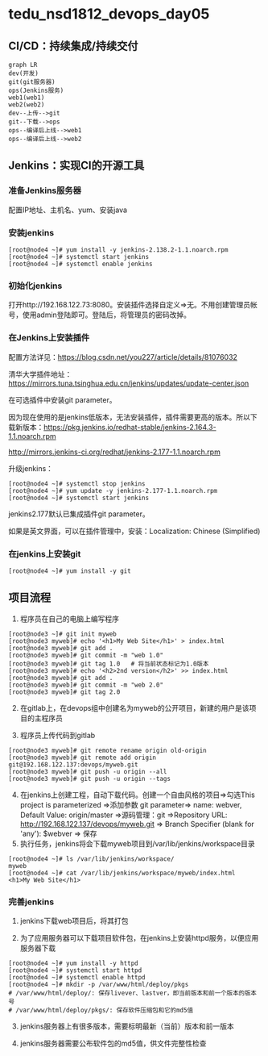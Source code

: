 # tedu_nsd1812_devops_day05

## CI/CD：持续集成/持续交付

```mermaid
graph LR
dev(开发)
git(git服务器)
ops(Jenkins服务)
web1(web1)
web2(web2)
dev--上传-->git
git--下载-->ops
ops--编译后上线-->web1
ops--编译后上线-->web2
```

## Jenkins：实现CI的开源工具

### 准备Jenkins服务器

配置IP地址、主机名、yum、安装java

### 安装jenkins

```shell
[root@node4 ~]# yum install -y jenkins-2.138.2-1.1.noarch.rpm 
[root@node4 ~]# systemctl start jenkins
[root@node4 ~]# systemctl enable jenkins
```

### 初始化jenkins

打开http://192.168.122.73:8080。安装插件选择自定义=>无。不用创建管理员帐号，使用admin登陆即可。登陆后，将管理员的密码改掉。

### 在Jenkins上安装插件

配置方法详见：https://blog.csdn.net/you227/article/details/81076032

清华大学插件地址：https://mirrors.tuna.tsinghua.edu.cn/jenkins/updates/update-center.json

在可选插件中安装git parameter。

因为现在使用的是jenkins低版本，无法安装插件，插件需要更高的版本。所以下载新版本：https://pkg.jenkins.io/redhat-stable/jenkins-2.164.3-1.1.noarch.rpm

http://mirrors.jenkins-ci.org/redhat/jenkins-2.177-1.1.noarch.rpm

升级jenkins：

```shell
[root@node4 ~]# systemctl stop jenkins
[root@node4 ~]# yum update -y jenkins-2.177-1.1.noarch.rpm 
[root@node4 ~]# systemctl start jenkins
```

jenkins2.177默认已集成插件git parameter。

如果是英文界面，可以在插件管理中，安装：Localization: Chinese (Simplified)

### 在jenkins上安装git

```shell
[root@node4 ~]# yum install -y git
```



## 项目流程

1. 程序员在自己的电脑上编写程序

```shell
[root@node3 ~]# git init myweb
[root@node3 myweb]# echo '<h1>My Web Site</h1>' > index.html
[root@node3 myweb]# git add .
[root@node3 myweb]# git commit -m "web 1.0"
[root@node3 myweb]# git tag 1.0   # 将当前状态标记为1.0版本
[root@node3 myweb]# echo '<h2>2nd version</h2>' >> index.html 
[root@node3 myweb]# git add .
[root@node3 myweb]# git commit -m "web 2.0"
[root@node3 myweb]# git tag 2.0
```

2. 在gitlab上，在devops组中创建名为myweb的公开项目，新建的用户是该项目的主程序员

3. 程序员上传代码到gitlab

```shell
[root@node3 myweb]# git remote rename origin old-origin
[root@node3 myweb]# git remote add origin git@192.168.122.137:devops/myweb.git
[root@node3 myweb]# git push -u origin --all
[root@node3 myweb]# git push -u origin --tags
```

4. 在jenkins上创建工程，自动下载代码。创建一个自由风格的项目=>勾选This project is parameterized =>添加参数 git parameter=> name: webver, Default Value: origin/master =>源码管理：git =>Repository URL: http://192.168.122.137/devops/myweb.git => Branch Specifier (blank for 'any'): $webver => 保存
5. 执行任务，jenkins将会下载myweb项目到/var/lib/jenkins/workspace目录

```shell
[root@node4 ~]# ls /var/lib/jenkins/workspace/
myweb
[root@node4 ~]# cat /var/lib/jenkins/workspace/myweb/index.html 
<h1>My Web Site</h1>
```

### 完善jenkins

1. jenkins下载web项目后，将其打包

2. 为了应用服务器可以下载项目软件包，在jenkins上安装httpd服务，以便应用服务器下载
```shell
[root@node4 ~]# yum install -y httpd
[root@node4 ~]# systemctl start httpd 
[root@node4 ~]# systemctl enable httpd
[root@node4 ~]# mkdir -p /var/www/html/deploy/pkgs
# /var/www/html/deploy/: 保存livever、lastver，即当前版本和前一个版本的版本号
# /var/www/html/deploy/pkgs/: 保存软件压缩包和它的md5值
```

3. jenkins服务器上有很多版本，需要标明最新（当前）版本和前一版本

4. jenkins服务器需要公布软件包的md5值，供文件完整性检查










